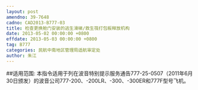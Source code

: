 ```yaml
---
layout: post
amendno: 39-7648
cadno: CAD2013-B777-03
title: 检查更换舱门安装的逃生滑梯/救生筏打包板释放机构
date: 2013-05-02 00:00:00 +0800
effdate: 2013-05-03 00:00:00 +0800
tag: B777
categories: 民航中南地区管理局适航审定处
author: 朱江
---
```


##适用范围:
本指令适用于列在波音特别提示服务通告777-25-0507（2011年6月30日颁发）的波音公司777-200、-200LR、-300、-300ER和777F型号飞机。

